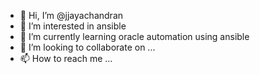 - 👋 Hi, I’m @jjayachandran
- 👀 I’m interested in ansible
- 🌱 I’m currently learning oracle automation using ansible
- 💞️ I’m looking to collaborate on ...
- 📫 How to reach me ...

<!---
jjayachandran4418/jjayachandran4418 is a ✨ special ✨ repository because its `README.md` (this file) appears on your GitHub profile.
You can click the Preview link to take a look at your changes.
--->
